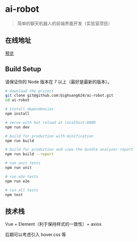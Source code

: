# ai-robot

> 简单的聊天机器人的前端界面开发（实验室项目）

## 在线地址

[预览](http://kyonhuang.top/ai-robot/)

## Build Setup

请保证你的 Node 版本在 7 以上（最好是最新的版本）。

``` bash
# download the project
git clone git@github.com:bighuang624/ai-robot.git
cd ai-robot

# install dependencies
npm install

# serve with hot reload at localhost:8080
npm run dev

# build for production with minification
npm run build

# build for production and view the bundle analyzer report
npm run build --report

# run unit tests
npm run unit

# run e2e tests
npm run e2e

# run all tests
npm test
```

## 技术栈

Vue + Element（利于保持样式的一致性）+ axios

后期可以考虑引入 hover.css 等